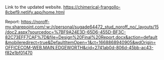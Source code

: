 Link to the updated website.
https://chimerical-frangollo-8cbef9.netlify.app/home.html

Report:
https://noroff-my.sharepoint.com/:w:/r/personal/sugade64472_stud_noroff_no/_layouts/15/doc2.aspx?sourcedoc=%7BF9A24E3D-65D6-455D-BF3C-82C73EFF7CAF%7D&file=Design%20Final%20Report.docx&action=default&mobileredirect=true&DefaultItemOpen=1&ct=1668868940905&wdOrigin=OFFICECOM-WEB.MAIN.EDGEWORTH&cid=2741ab0d-806d-45bb-ac43-f82e1bf01470
